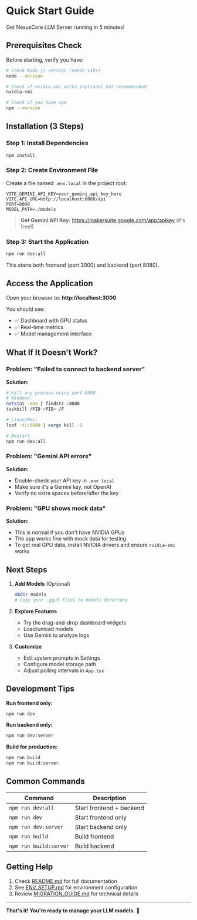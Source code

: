 # Quick Start Guide

Get NexusCore LLM Server running in 5 minutes!

## Prerequisites Check

Before starting, verify you have:

```bash
# Check Node.js version (needs v18+)
node --version

# Check if nvidia-smi works (optional but recommended)
nvidia-smi

# Check if you have npm
npm --version
```

## Installation (3 Steps)

### Step 1: Install Dependencies

```bash
npm install
```

### Step 2: Create Environment File

Create a file named `.env.local` in the project root:

```env
VITE_GEMINI_API_KEY=your_gemini_api_key_here
VITE_API_URL=http://localhost:8080/api
PORT=8080
MODEL_PATH=./models
```

> **Get Gemini API Key:** https://makersuite.google.com/app/apikey (it's free!)

### Step 3: Start the Application

```bash
npm run dev:all
```

This starts both frontend (port 3000) and backend (port 8080).

## Access the Application

Open your browser to: **http://localhost:3000**

You should see:
- ✅ Dashboard with GPU status
- ✅ Real-time metrics
- ✅ Model management interface

## What If It Doesn't Work?

### Problem: "Failed to connect to backend server"

**Solution:**
```bash
# Kill any process using port 8080
# Windows:
netstat -ano | findstr :8080
taskkill /PID <PID> /F

# Linux/Mac:
lsof -ti:8080 | xargs kill -9

# Restart
npm run dev:all
```

### Problem: "Gemini API errors"

**Solution:**
- Double-check your API key in `.env.local`
- Make sure it's a Gemini key, not OpenAI
- Verify no extra spaces before/after the key

### Problem: "GPU shows mock data"

**Solution:**
- This is normal if you don't have NVIDIA GPUs
- The app works fine with mock data for testing
- To get real GPU data, install NVIDIA drivers and ensure `nvidia-smi` works

## Next Steps

1. **Add Models** (Optional)
   ```bash
   mkdir models
   # Copy your .gguf files to models directory
   ```

2. **Explore Features**
   - Try the drag-and-drop dashboard widgets
   - Load/unload models
   - Use Gemini to analyze logs

3. **Customize**
   - Edit system prompts in Settings
   - Configure model storage path
   - Adjust polling intervals in `App.tsx`

## Development Tips

**Run frontend only:**
```bash
npm run dev
```

**Run backend only:**
```bash
npm run dev:server
```

**Build for production:**
```bash
npm run build
npm run build:server
```

## Common Commands

| Command | Description |
|---------|-------------|
| `npm run dev:all` | Start frontend + backend |
| `npm run dev` | Start frontend only |
| `npm run dev:server` | Start backend only |
| `npm run build` | Build frontend |
| `npm run build:server` | Build backend |

## Getting Help

1. Check [README.md](README.md) for full documentation
2. See [ENV_SETUP.md](ENV_SETUP.md) for environment configuration
3. Review [MIGRATION_GUIDE.md](MIGRATION_GUIDE.md) for technical details

---

**That's it! You're ready to manage your LLM models.** 🚀

